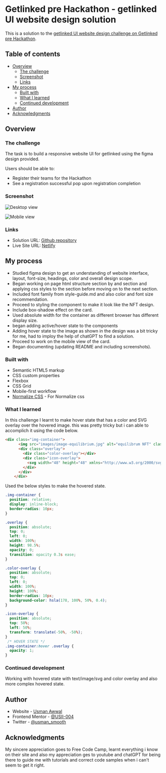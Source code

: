 # Getlinked pre Hackathon - getlinked UI website design solution

This is a solution to the [getlinked UI website design challenge on Getlinked pre Hackathon](https://www.frontendmentor.io/challenges/nft-preview-card-component-SbdUL_w0U).  

## Table of contents

- [Overview](#overview)
  - [The challenge](#the-challenge)
  - [Screenshot](#screenshot)
  - [Links](#links)
- [My process](#my-process)
  - [Built with](#built-with)
  - [What I learned](#what-i-learned)
  - [Continued development](#continued-development)
- [Author](#author)
- [Acknowledgments](#acknowledgments)


## Overview

### The challenge

The task is to build a responsive website UI for getlinked using the figma design
 provided.

Users should be able to:

- Register their teams for the Hackathon
- See a registration successful pop upon registration completion

### Screenshot

![Desktop view](./screenshots/Deskatop_view.jpeg)

![Mobile view](./screenshots/Mobile_view.jpeg)

### Links

- Solution URL: [Github repository](https://github.com/USII-004/frontend-mentor-nftPreviewCard)
- Live Site URL: [Netlify](https://fmnpc.netlify.app/)

## My process

- Studied figma design to get an understanding of website interface, layout, font-size,
headings, color and overall design scope.
- Began working on page html structure section by and section and applying css styles to the section before moving on to the next section.
- Included font family from style-guide.md and also color and font size recommendation.
- Proceed to styling the component to make it look like the NFT design.
- Include box-shadow effect on the card.
- Used absolute width for the container as different browser has different display size.
- began adding active/hover state to the components
- Adding hover state to the image as shown in the design was a bit tricky for me, had to imploy the help of chatGPT to find a solution.
- Proceed to work on the mobile view of the card.
- Began documenting (updating README and including screenshots). 

### Built with

- Semantic HTML5 markup
- CSS custom properties
- Flexbox
- CSS Grid
- Mobile-first workflow
- [Normalize CSS](https://necolas.github.io) - For Normalize css


### What I learned

In this challenge I learnt to make hover state that has a color and SVG overlay over the hovered image. this was pretty tricky but i can able to accomplich it using the code below.



```html
<div class="img-container">
      <img src="images/image-equilibrium.jpg" alt="equilibrum NFT" class="nft-image">
      <div class="overlay">
        <div class="color-overlay"></div>
        <div class="icon-overlay">
          <svg width="48" height="48" xmlns="http://www.w3.org/2000/svg"><g fill="none" fill-rule="evenodd"><path d="M0 0h48v48H0z"/><path d="M24 9C14 9 5.46 15.22 2 24c3.46 8.78 12 15 22 15 10.01 0 18.54-6.22 22-15-3.46-8.78-11.99-15-22-15Zm0 25c-5.52 0-10-4.48-10-10s4.48-10 10-10 10 4.48 10 10-4.48 10-10 10Zm0-16c-3.31 0-6 2.69-6 6s2.69 6 6 6 6-2.69 6-6-2.69-6-6-6Z" fill="#FFF" fill-rule="nonzero"/></g></svg>
        </div>
      </div>
    </div>
```
Used the below styles to make the hovered state. 

```css
.img-container {
  position: relative;
  display: inline-block;
  border-radius: 10px;
}

.overlay {
  position: absolute;
  top: 0;
  left: 0;
  width: 100%;
  height: 98.5%;
  opacity: 0;
  transition: opacity 0.3s ease;
}

.color-overlay {
  position: absolute;
  top: 0;
  left: 0;
  width: 100%;
  height: 100%;
  border-radius: 10px;
  background-color: hsla(178, 100%, 50%, 0.4);
}

.icon-overlay {
  position: absolute;
  top: 50%;
  left: 50%;
  transform: translate(-50%, -50%);
}
 /* HOVER STATE */
.img-container:hover .overlay {
  opacity: 1;
}

```

### Continued development

Working with hovered state with text/image/svg and color overlay and  also more complex hovered state. 

## Author

- Website - [Usman Awwal](https://usman-awwal-portfolio.netlify.app/)
- Frontend Mentor - [@USII-004](https://www.frontendmentor.io/profile/USII-004)
- Twitter - [@usman_smooth](https://www.twitter.com/@usman_smooth)


## Acknowledgments

My sincere appreciation goes to Free Code Camp, learnt everything i know on their site and also my appreciation ges to youtube and chatGPT for being there to guide me with tutorials and correct code samples when i can't seem to get it right.

